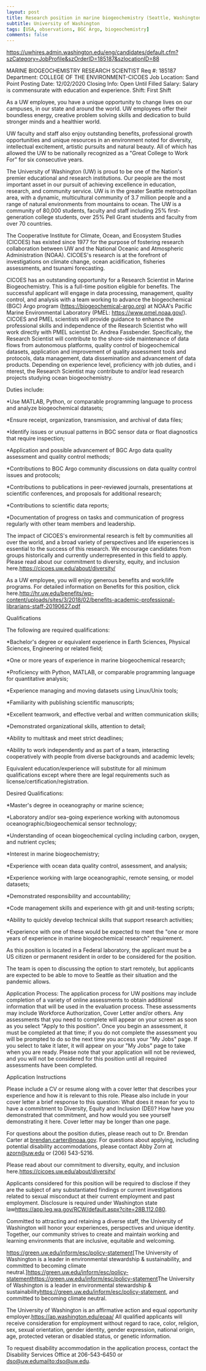 ```yaml
---
layout: post
title: Research position in marine biogeochemistry (Seattle, Washington)
subtitle: University of Washington
tags: [USA, observations, BGC Argo, biogeochemistry]
comments: false
---
```


https://uwhires.admin.washington.edu/eng/candidates/default.cfm?szCategory=JobProfile&szOrderID=185187&szlocationID=88

MARINE BIOGEOCHEMISTRY RESEARCH SCIENTIST
Req #:
185187
Department:
COLLEGE OF THE ENVIRONMENT-CICOES
Job Location:
Sand Point
Posting Date:
12/02/2020
Closing Info:
Open Until Filled
Salary:
Salary is commensurate with education and experience.
Shift:
First Shift

As a UW employee, you have a unique opportunity to change lives on our campuses, in our state and around the world. UW employees offer their boundless energy, creative problem solving skills and dedication to build stronger minds and a healthier world.

UW faculty and staff also enjoy outstanding benefits, professional growth opportunities and unique resources in an environment noted for diversity, intellectual excitement, artistic pursuits and natural beauty. All of which has allowed the UW to be nationally recognized as a "Great College to Work For" for six consecutive years.

The University of Washington (UW) is proud to be one of the Nation's premier educational and research institutions. Our people are the most important asset in our pursuit of achieving excellence in education, research, and community service. UW is in the greater Seattle metropolitan area, with a dynamic, multicultural community of 3.7 million people and a range of natural environments from mountains to ocean. The UW is a community of 80,000 students, faculty and staff including 25% first-generation college students, over 25% Pell Grant students and faculty from over 70 countries.

The Cooperative Institute for Climate, Ocean, and Ecosystem Studies (CICOES) has existed since 1977 for the purpose of fostering research collaboration between UW and the National Oceanic and Atmospheric Administration (NOAA). CICOES's research is at the forefront of investigations on climate change, ocean acidification, fisheries assessments, and tsunami forecasting.

CICOES has an outstanding opportunity for a Research Scientist in Marine Biogeochemistry. This is a full-time position eligible for benefits. The successful applicant will engage in data processing, management, quality control, and analysis with a team working to advance the biogeochemical (BGC) Argo program (https://biogeochemical-argo.org) at NOAA's Pacific Marine Environmental Laboratory (PMEL:  https://www.pmel.noaa.gov/). CICOES and PMEL scientists will provide guidance to enhance the professional skills and independence of the Research Scientist who will work directly with PMEL scientist Dr. Andrea Fassbender. Specifically, the Research Scientist will contribute to the shore-side maintenance of data flows from autonomous platforms, quality control of biogeochemical datasets, application and improvement of quality assessment tools and protocols, data management, data dissemination and advancement of data products. Depending on experience level, proficiency with job duties, and i
 nterest, the Research Scientist may contribute to and/or lead research projects studying ocean biogeochemistry.

Duties include:

*Use MATLAB, Python, or comparable programming language to process and analyze biogeochemical datasets;

*Ensure receipt, organization, transmission, and archival of data files;

*Identify issues or unusual patterns in BGC sensor data or float diagnostics that require inspection;

*Application and possible advancement of BGC Argo data quality assessment and quality control methods;

*Contributions to BGC Argo community discussions on data quality control issues and protocols;

*Contributions to publications in peer-reviewed journals, presentations at scientific conferences, and proposals for additional research;

*Contributions to scientific data reports;

*Documentation of progress on tasks and communication of progress regularly with other team members and leadership.

The impact of CICOES's environmental research is felt by communities all over the world, and a broad variety of perspectives and life experiences is essential to the success of this research. We encourage candidates from groups historically and currently underrepresented in this field to apply. Please read about our commitment to diversity, equity, and inclusion here.<https://cicoes.uw.edu/about/diversity/>

As a UW employee, you will enjoy generous benefits and work/life programs.  For detailed information on Benefits for this position, click here.<http://hr.uw.edu/benefits/wp-content/uploads/sites/3/2018/02/benefits-academic-professional-librarians-staff-20190627.pdf>

Qualifications

The following are required qualifications:

*Bachelor's degree or equivalent experience in Earth Sciences, Physical Sciences, Engineering or related field;

*One or more years of experience in marine biogeochemical research;

*Proficiency with Python, MATLAB, or comparable programming language for quantitative analysis;

*Experience managing and moving datasets using Linux/Unix tools;

*Familiarity with publishing scientific manuscripts;

*Excellent teamwork, and effective verbal and written communication skills;

*Demonstrated organizational skills, attention to detail;

*Ability to multitask and meet strict deadlines;

*Ability to work independently and as part of a team, interacting cooperatively with people from diverse backgrounds and academic levels;

Equivalent education/experience will substitute for all minimum qualifications except where there are legal requirements such as license/certification/registration.

Desired Qualifications:

*Master's degree in oceanography or marine science;

*Laboratory and/or sea-going experience working with autonomous oceanographic/biogeochemical sensor technology;

*Understanding of ocean biogeochemical cycling including carbon, oxygen, and nutrient cycles;

*Interest in marine biogeochemistry;

*Experience with ocean data quality control, assessment, and analysis;

*Experience working with large oceanographic, remote sensing, or model datasets;

*Demonstrated responsibility and accountability;

*Code management skills and experience with git and unit-testing scripts;

*Ability to quickly develop technical skills that support research activities;

*Experience with one of these would be expected to meet the "one or more years of experience in marine biogeochemical research" requirement.

As this position is located in a Federal laboratory, the applicant must be a US citizen or permanent resident in order to be considered for the position.

The team is open to discussing the option to start remotely, but applicants are expected to be able to move to Seattle as their situation and the pandemic allows.

Application Process:
The application process for UW positions may include completion of a variety of online assessments to obtain additional information that will be used in the evaluation process.  These assessments may include Workforce Authorization, Cover Letter and/or others.  Any assessments that you need to complete will appear on your screen as soon as you select "Apply to this position". Once you begin an assessment, it must be completed at that time; if you do not complete the assessment you will be prompted to do so the next time you access your "My Jobs" page. If you select to take it later, it will appear on your "My Jobs" page to take when you are ready. Please note that your application will not be reviewed, and you will not be considered for this position until all required assessments have been completed.

Application Instructions

Please include a CV or resume along with a cover letter that describes your experience and how it is relevant to this role. Please also include in your cover letter a brief response to this question: What does it mean for you to have a commitment to Diversity, Equity and Inclusion (DEI)? How have you demonstrated that commitment, and how would you see yourself demonstrating it here. Cover letter may be longer than one page.

For questions about the position duties, please reach out to Dr. Brendan Carter at brendan.carter@noaa.gov. For questions about applying, including potential disability accommodations, please contact Abby Zorn at azorn@uw.edu or (206) 543-5216.

Please read about our commitment to diversity, equity, and inclusion here.<https://cicoes.uw.edu/about/diversity/>

Applicants considered for this position will be required to disclose if they are the subject of any substantiated findings or current investigations related to sexual misconduct at their current employment and past employment. Disclosure is required under Washington state law<https://app.leg.wa.gov/RCW/default.aspx?cite=28B.112.080>.


Committed to attracting and retaining a diverse staff, the University of Washington will honor your experiences, perspectives and unique identity. Together, our community strives to create and maintain working and learning environments that are inclusive, equitable and welcoming.

<https://green.uw.edu/inform/esc/policy-statement>[The University of Washington is a leader in environmental stewardship & sustainability, and committed to becoming climate neutral.]<https://green.uw.edu/inform/esc/policy-statement><https://green.uw.edu/inform/esc/policy-statement>The University of Washington is a leader in environmental stewardship & sustainability<https://green.uw.edu/inform/esc/policy-statement>, and committed to becoming climate neutral.

The University of Washington is an affirmative action and equal opportunity employer.<https://ap.washington.edu/eoaa/> All qualified applicants will receive consideration for employment without regard to race, color, religion, sex, sexual orientation, gender identity, gender expression, national origin, age, protected veteran or disabled status, or genetic information.

To request disability accommodation in the application process, contact the Disability Services Office at 206-543-6450 or dso@uw.edu<mailto:dso@uw.edu>.
